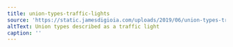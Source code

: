 ```yaml
---
title: union-types-traffic-lights
source: 'https://static.jamesdigioia.com/uploads/2019/06/union-types-traffic-lights.png'
altText: Union types described as a traffic light
caption: ''
---
```


